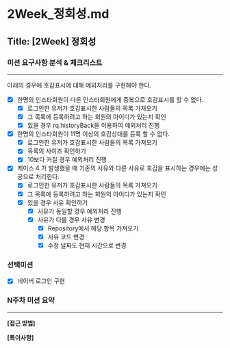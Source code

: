 # 2Week_정회성.md

## Title: [2Week] 정회성

### 미션 요구사항 분석 & 체크리스트

---

아래의 경우에 호감표시에 대해 예외처리를 구현해야 한다.
- [x] 한명의 인스타회원이 다른 인스타회원에게 중복으로 호감표시를 할 수 없다.
  - [x] 로그인한 유저가 호감표시한 사람들의 목록 가져오기
  - [x] 그 목록에 등록하려고 하는 회원의 아이디가 있는지 확인
  - [x] 있을 경우 rq.historyBack을 이용하여 예외처리 진행
- [x] 한명의 인스타회원이 11명 이상의 호감상대를 등록 할 수 없다.
  - [x] 로그인한 유저가 호감표시한 사람들의 목록 가져오기
  - [x] 목록의 사이즈 확인하기
  - [x] 10보다 커질 경우 예외처리 진행
- [x] 케이스 4 가 발생했을 때 기존의 사유와 다른 사유로 호감을 표시하는 경우에는 성공으로 처리한다.
  - [x] 로그인한 유저가 호감표시한 사람들의 목록 가져오기
  - [x] 그 목록에 등록하려고 하는 회원의 아이디가 있는지 확인
  - [x] 있을 경우 사유 확인하기
    - [x] 사유가 동일할 경우 예외처리 진행
    - [x] 사유가 다를 경우 사유 변경
      - [x] Repository에서 해당 항목 가져오기
      - [x] 사유 코드 변경
      - [x] 수정 날짜도 현재 시간으로 변경

### 선택미션
- [x] 네이버 로그인 구현

### N주차 미션 요약

---

**[접근 방법]**



**[특이사항]**

